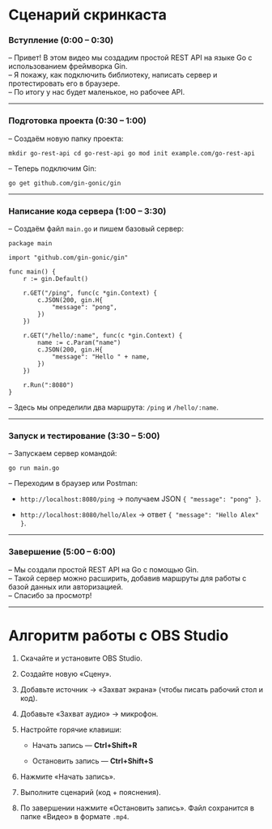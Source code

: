 # Сценарий скринкаста

### Вступление (0:00 – 0:30)

– Привет! В этом видео мы создадим простой REST API на языке Go с использованием фреймворка Gin.  
– Я покажу, как подключить библиотеку, написать сервер и протестировать его в браузере.  
– По итогу у нас будет маленькое, но рабочее API.

---

### Подготовка проекта (0:30 – 1:00)

– Создаём новую папку проекта:

`mkdir go-rest-api cd go-rest-api go mod init example.com/go-rest-api`

– Теперь подключим Gin:

`go get github.com/gin-gonic/gin`

---

### Написание кода сервера (1:00 – 3:30)

– Создаём файл `main.go` и пишем базовый сервер:

```
package main

import "github.com/gin-gonic/gin"

func main() {
    r := gin.Default()

    r.GET("/ping", func(c *gin.Context) {
        c.JSON(200, gin.H{
            "message": "pong",
        })
    })

    r.GET("/hello/:name", func(c *gin.Context) {
        name := c.Param("name")
        c.JSON(200, gin.H{
            "message": "Hello " + name,
        })
    })

    r.Run(":8080")
}

```

– Здесь мы определили два маршрута: `/ping` и `/hello/:name`.

---

### Запуск и тестирование (3:30 – 5:00)

– Запускаем сервер командой:

`go run main.go`

– Переходим в браузер или Postman:

- `http://localhost:8080/ping` → получаем JSON `{ "message": "pong" }`.
    
- `http://localhost:8080/hello/Alex` → ответ `{ "message": "Hello Alex" }`.
    

---

### Завершение (5:00 – 6:00)

– Мы создали простой REST API на Go с помощью Gin.  
– Такой сервер можно расширить, добавив маршруты для работы с базой данных или авторизацией.  
– Спасибо за просмотр!

---

# Алгоритм работы с OBS Studio

1. Скачайте и установите OBS Studio.
    
2. Создайте новую «Сцену».
    
3. Добавьте источник → «Захват экрана» (чтобы писать рабочий стол и код).
    
4. Добавьте «Захват аудио» → микрофон.
    
5. Настройте горячие клавиши:
    
    - Начать запись — **Ctrl+Shift+R**
        
    - Остановить запись — **Ctrl+Shift+S**
        
6. Нажмите «Начать запись».
    
7. Выполните сценарий (код + пояснения).
    
8. По завершении нажмите «Остановить запись». Файл сохранится в папке «Видео» в формате `.mp4`.
